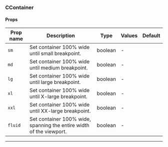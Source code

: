 ### CContainer

#### Props

| Prop name          | Description                                                         | Type    | Values | Default |
| ------------------ | ------------------------------------------------------------------- | ------- | ------ | ------- |
| <code>sm</code>    | Set container 100% wide until small breakpoint.                     | boolean | -      |         |
| <code>md</code>    | Set container 100% wide until medium breakpoint.                    | boolean | -      |         |
| <code>lg</code>    | Set container 100% wide until large breakpoint.                     | boolean | -      |         |
| <code>xl</code>    | Set container 100% wide until X-large breakpoint.                   | boolean | -      |         |
| <code>xxl</code>   | Set container 100% wide until XX-large breakpoint.                  | boolean | -      |         |
| <code>fluid</code> | Set container 100% wide, spanning the entire width of the viewport. | boolean | -      |         |

---
